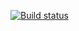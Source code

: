 [![Build status](https://ci.appveyor.com/api/projects/status/a4t9lxcq5iai231o?svg=true)](https://ci.appveyor.com/project/FURSADMIT/testap-dsnur)